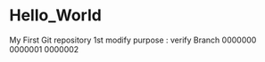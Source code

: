 # Hello_World
My First Git repository
1st modify 
  purpose : verify Branch
  0000000
  0000001
 0000002